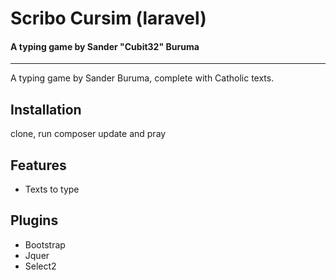 # Scribo Cursim (laravel)

#### A typing game by Sander "Cubit32" Buruma

---

A typing game by Sander Buruma, complete with Catholic texts.

## Installation

clone, run composer update and pray

## Features

- Texts to type

## Plugins

- Bootstrap
- Jquer
- Select2
